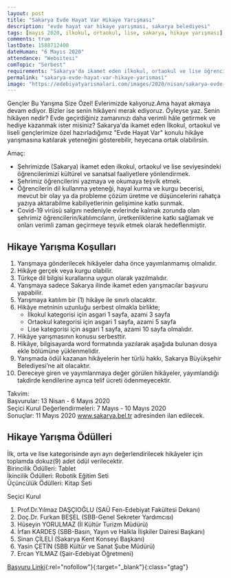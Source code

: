 ```yaml
---
layout: post
title: "Sakarya Evde Hayat Var Hikaye Yarışması"
description: "evde hayat var hikaye yarışması, sakarya belediyesi"
tags: [mayıs 2020, ilkokul, ortaokul, lise, sakarya, hikaye yarışması]
comments: true
lastDate: 1588712400    
dateHuman: "6 Mayıs 2020"
attendance: "Websitesi"
comTopic: "Serbest"
requirements: "Sakarya'da ikamet eden ilkokul, ortaokul ve lise öğrencileri katılabilir"
permalink: "sakarya-evde-hayat-var-hikaye-yarismasi"
image: "https://edebiyatyarismalari.com/images/2020/nisan/sakarya-evde-hayat-var-hikaye-yarismasi.jpg"
---
```


Gençler Bu Yarışma Size Özel!
Evlerimizde kalıyoruz.Ama hayat akmaya devam ediyor. Bizler ise senin hikâyeni merak ediyoruz. Öyleyse yaz. Senin hikâyen nedir?
Evde geçirdiğiniz zamanınızı daha verimli hâle getirmek ve hediye kazanmak ister misiniz?
Sakarya'da ikamet eden İlkokul, ortaokul ve liseli gençlerimize özel hazırladığımız "Evde Hayat Var" konulu hikâye yarışmasına katılarak yeteneğini gösterebilir, heyecana ortak olabilirsin.  
 
Amaç:  
- Şehrimizde (Sakarya) ikamet eden ilkokul, ortaokul ve lise seviyesindeki öğrencilerimizi kültürel ve sanatsal faaliyetlere yönlendirmek.
- Şehrimiz öğrencilerini yazmaya ve okumaya teşvik etmek.
- Öğrencilerin dil kullanma yeteneği, hayal kurma ve kurgu becerisi, mevcut bir olay ya da probleme çözüm üretme ve düşüncelerini rahatça yazıya aktarabilme kabiliyetlerinin gelişimine katkı sunmak.
- Covid-19 virüsü salgını nedeniyle evlerinde kalmak zorunda olan şehrimiz öğrencilerin/katılımcıların, üretkenliklerine katkı sağlamak ve onları verimli zaman geçirmeye teşvik etmek olarak hedeflenmiştir.

## Hikaye Yarışma Koşulları
1. Yarışmaya gönderilecek hikâyeler daha önce yayımlanmamış olmalıdır.
2. Hikâye gerçek veya kurgu olabilir.
3. Türkçe dil bilgisi kurallarına uygun olarak yazılmalıdır.
4. Yarışmaya sadece Sakarya ilinde ikamet eden yarışmacılar başvuru yapabilir. 
5. Yarışmaya katılım bir (1) hikâye ile sınırlı olacaktır.
6. Hikâye metninin uzunluğu serbest olmakla birlikte;
    - İlkokul kategorisi için asgari 1 sayfa, azami 3 sayfa
    - Ortaokul kategorisi için asgari 1 sayfa, azami 5 sayfa
    - Lise kategorisi için asgari 1 sayfa, azami 10 sayfa olmalıdır.
7. Hikâye yarışmasının konusu serbesttir. 
8. Hikâye, bilgisayarda word formatında yazılarak aşağıda bulunan dosya ekle bölümüne yüklenmelidir.
9. Yarışmada ödül kazanan hikâyelerin her türlü hakkı, Sakarya Büyükşehir Belediyesi’ne ait olacaktır.                   
10. Dereceye giren ve yayımlanmaya değer görülen hikâyeler, yayımlandığı takdirde kendilerine ayrıca telif ücreti ödenmeyecektir.

Takvim:  
Başvurular: 13 Nisan - 6 Mayıs 2020  
Seçici Kurul Değerlendirmeleri: 7 Mayıs - 10 Mayıs 2020  
Sonuçlar: 11 Mayıs 2020 www.sakarya.bel.tr adresinden ilan edilecek.  

## Hikaye Yarışma Ödülleri
İlk, orta ve lise kategorisinde ayrı ayrı değerlendirilecek hikâyeler için toplamda dokuz(9) adet ödül verilecektir.  
Birincilik Ödülleri: Tablet   
İkincilik  Ödülleri: Robotik Eğitim Seti  
Üçüncülük  Ödülleri: Kitap Seti  

Seçici Kurul  
1. Prof.Dr.Yılmaz DAŞÇIOĞLU (SAÜ Fen-Edebiyat Fakültesi Dekanı)
2. Doç.Dr. Furkan BEŞEL (SBB-Genel Sekreter Yardımcısı)
3. Hüseyin YORULMAZ (İl Kültür Turizm Müdürü)
4. İrfan KARDEŞ (SBB-Basın, Yayın ve Halkla İlişkiler Dairesi Başkanı)
5. Sinan ÇİLELİ (Sakarya Kent Konseyi Başkanı)
6. Yasin ÇETİN (SBB Kültür ve Sanat Şube Müdürü)
7. Ercan YILMAZ (Şair-Edebiyat Öğretmeni)

[Başvuru Linki](https://docs.google.com/forms/d/e/1FAIpQLSeo2njLTev-Eb0_XdyNCtKY_3FnMAGGYThOYvKOJZNxYfMFqg/viewform?ref=edebiyatyarismalari.com){:rel="nofollow"}{:target="_blank"}{:class="gtag"}


